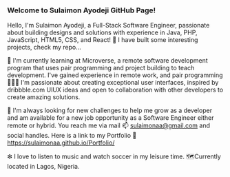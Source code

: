 ### Welcome to Sulaimon Ayodeji GitHub Page! 

<!--
**sulaimonaa/sulaimonaa** is a ✨ _special_ ✨ repository because its `README.md` (this file) appears on your GitHub profile.

Here are some ideas to get you started:

- 🔭 I’m currently working on ...
- 🌱 I’m currently learning ...
- 👯 I’m looking to collaborate on ...
- 🤔 I’m looking for help with ...
- 💬 Ask me about ...
- 📫 How to reach me: ...
- 😄 Pronouns: ...
- ⚡ Fun fact: ...
-->
Hello, I'm Sulaimon Ayodeji, a Full-Stack Software Engineer, passionate about building designs and solutions with experience in Java, PHP, JavaScript, HTML5, CSS, and React! 🌱 I have built some interesting projects, check my repo...

🦠 I'm currently learning at Microverse, a remote software development program that uses pair programming and project building to teach development. I've gained experience in remote work, and pair programming 🧑‍🤝‍🧑 I'm passionate about creating exceptional user interfaces, inspired by dribbble.com UIUX ideas and open to collaboration with other developers to create amazing solutions.

📖 I'm always looking for new challenges to help me grow as a developer and am available for a new job opportunity as a Software Engineer either remote or hybrid. You reach me via mail 📫 sulaimonaa@gmail.com and social handles. Here is a link to my Portfolio 🔗 https://sulaimonaa.github.io/Portfolio/

❇ I love to listen to music and watch soccer in my leisure time. 🗺️Currently located in Lagos, Nigeria.

